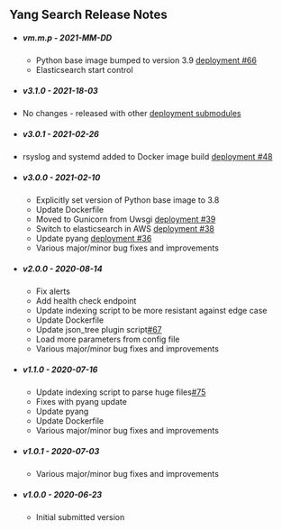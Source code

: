 ## Yang Search Release Notes

* ##### vm.m.p - 2021-MM-DD

  * Python base image bumped to version 3.9 [deployment #66](https://github.com/YangCatalog/deployment/issues/66)
  * Elasticsearch start control

* ##### v3.1.0 - 2021-18-03

 * No changes - released with other [deployment submodules](https://github.com/YangCatalog/deployment)

* ##### v3.0.1 - 2021-02-26

 * rsyslog and systemd added to Docker image build [deployment #48](https://github.com/YangCatalog/deployment/issues/48)

* ##### v3.0.0 - 2021-02-10

  * Explicitly set version of Python base image to 3.8
  * Update Dockerfile
  * Moved to Gunicorn from Uwsgi [deployment #39](https://github.com/YangCatalog/deployment/issues/39)
  * Switch to elasticsearch in AWS [deployment #38](https://github.com/YangCatalog/deployment/issues/38)
  * Update pyang [deployment #36]( https://github.com/YangCatalog/deployment/issues/36)
  * Various major/minor bug fixes and improvements

* ##### v2.0.0 - 2020-08-14

  * Fix alerts
  * Add health check endpoint
  * Update indexing script to be more resistant against edge case
  * Update Dockerfile
  * Update json_tree plugin script[#67](https://github.com/YangCatalog/search/issues/67)
  * Load more parameters from config file
  * Various major/minor bug fixes and improvements

* ##### v1.1.0 - 2020-07-16

  * Update indexing script to parse huge files[#75](https://github.com/YangCatalog/search/issues/75)
  * Fixes with pyang update
  * Update pyang
  * Update Dockerfile
  * Various major/minor bug fixes and improvements

* ##### v1.0.1 - 2020-07-03

  * Various major/minor bug fixes and improvements

* ##### v1.0.0 - 2020-06-23

  * Initial submitted version
